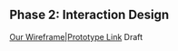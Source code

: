 ## Phase 2: Interaction Design

[Our Wireframe|Prototype Link](https://xd.adobe.com/view/ceb98465-76ee-499e-91b5-50ee09582c67-9bea/) Draft

